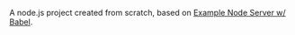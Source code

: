 A node.js project created from scratch, based on [Example Node Server w/ Babel](https://github.com/babel/example-node-server).

